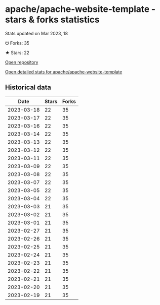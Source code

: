 # apache/apache-website-template - stars & forks statistics

Stats updated on Mar 2023, 18

☋ Forks: 35

★ Stars: 22

[Open repository](https://github.com/apache/apache-website-template)

[Open detailed stats for apache/apache-website-template](https://reviewgithub.com/rep/apache/apache-website-template)

## Historical data
| Date | Stars | Forks |
|------|-------|-------|
| 2023-03-18 | 22 | 35 | 
| 2023-03-17 | 22 | 35 | 
| 2023-03-16 | 22 | 35 | 
| 2023-03-14 | 22 | 35 | 
| 2023-03-13 | 22 | 35 | 
| 2023-03-12 | 22 | 35 | 
| 2023-03-11 | 22 | 35 | 
| 2023-03-09 | 22 | 35 | 
| 2023-03-08 | 22 | 35 | 
| 2023-03-07 | 22 | 35 | 
| 2023-03-05 | 22 | 35 | 
| 2023-03-04 | 22 | 35 | 
| 2023-03-03 | 21 | 35 | 
| 2023-03-02 | 21 | 35 | 
| 2023-03-01 | 21 | 35 | 
| 2023-02-27 | 21 | 35 | 
| 2023-02-26 | 21 | 35 | 
| 2023-02-25 | 21 | 35 | 
| 2023-02-24 | 21 | 35 | 
| 2023-02-23 | 21 | 35 | 
| 2023-02-22 | 21 | 35 | 
| 2023-02-21 | 21 | 35 | 
| 2023-02-20 | 21 | 35 | 
| 2023-02-19 | 21 | 35 | 

